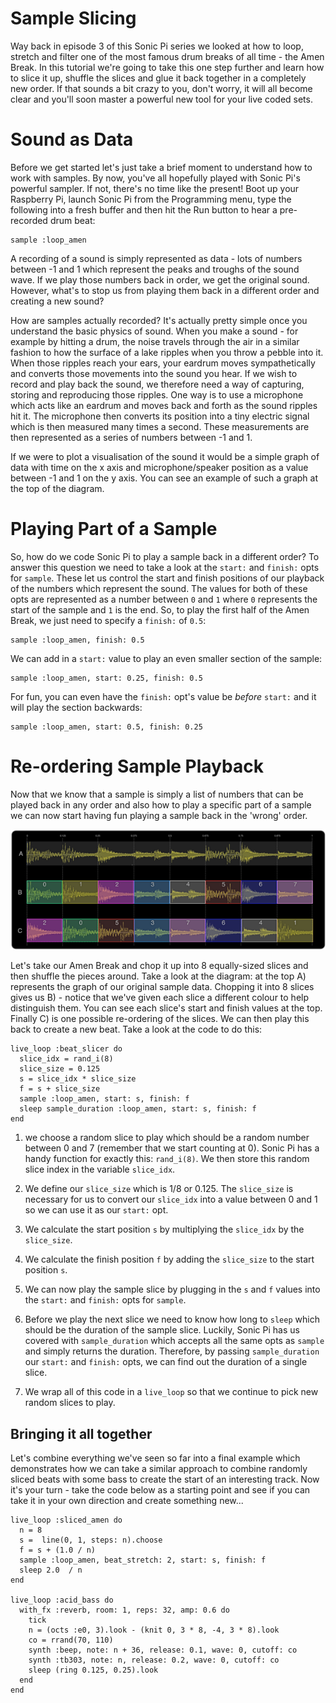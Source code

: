 # Sample Slicing

Way back in episode 3 of this Sonic Pi series we looked at how to loop,
stretch and filter one of the most famous drum breaks of all time - the
Amen Break. In this tutorial we're going to take this one step further
and learn how to slice it up, shuffle the slices and glue it back
together in a completely new order. If that sounds a bit crazy to you,
don't worry, it will all become clear and you'll soon master a powerful
new tool for your live coded sets.

# Sound as Data

Before we get started let's just take a brief moment to understand how
to work with samples. By now, you've all hopefully played with Sonic
Pi's powerful sampler. If not, there's no time like the present! Boot up
your Raspberry Pi, launch Sonic Pi from the Programming menu, type the
following into a fresh buffer and then hit the Run button to hear a
pre-recorded drum beat:

```
sample :loop_amen
```

A recording of a sound is simply represented as data - lots of numbers 
between -1 and 1 which represent the peaks and troughs of the sound 
wave. If we play those numbers back in order, we get the original 
sound. However, what's to stop us from playing them back in a different 
order and creating a new sound?

How are samples actually recorded? It's actually pretty simple once you 
understand the basic physics of sound. When you make a sound - for 
example by hitting a drum, the noise travels through the air in a 
similar fashion to how the surface of a lake ripples when you throw a 
pebble into it. When those ripples reach your ears, your eardrum moves 
sympathetically and converts those movements into the sound you hear. 
If we wish to record and play back the sound, we therefore need a way 
of capturing, storing and reproducing those ripples. One way is to use 
a microphone which acts like an eardrum and moves back and forth as the 
sound ripples hit it. The microphone then converts its position into a 
tiny electric signal which is then measured many times a second. These 
measurements are then represented as a series of numbers between -1 and 
1.

If we were to plot a visualisation of the sound it would be a simple 
graph of data with time on the x axis and microphone/speaker position 
as a value between -1 and 1 on the y axis. You can see an example of 
such a graph at the top of the diagram.

# Playing Part of a Sample

So, how do we code Sonic Pi to play a sample back in a different order?
To answer this question we need to take a look at the `start:` and
`finish:` opts for `sample`. These let us control the start and finish
positions of our playback of the numbers which represent the sound. The
values for both of these opts are represented as a number between `0` and
`1` where `0` represents the start of the sample and `1` is the end. So,
to play the first half of the Amen Break, we just need to specify a
`finish:` of `0.5`:

```
sample :loop_amen, finish: 0.5
```

We can add in a `start:` value to play an even smaller section of the sample:

```
sample :loop_amen, start: 0.25, finish: 0.5
```

For fun, you can even have the `finish:` opt's value be *before*
`start:` and it will play the section backwards:

```
sample :loop_amen, start: 0.5, finish: 0.25
```

# Re-ordering Sample Playback

Now that we know that a sample is simply a list of numbers that can be
played back in any order and also how to play a specific part of a
sample we can now start having fun playing a sample back in the 'wrong'
order.

![Amen Slices](../images/tutorial/articles/A.12-sample-slicing/amen_slice.png)

Let's take our Amen Break and chop it up into 8 equally-sized slices and
then shuffle the pieces around. Take a look at the diagram: at the top
A) represents the graph of our original sample data. Chopping it into 8
slices gives us B) - notice that we've given each slice a different
colour to help distinguish them. You can see each slice's start and
finish values at the top. Finally C) is one possible re-ordering of the
slices. We can then play this back to create a new beat. Take a look at
the code to do this:

```
live_loop :beat_slicer do
  slice_idx = rand_i(8)
  slice_size = 0.125
  s = slice_idx * slice_size
  f = s + slice_size
  sample :loop_amen, start: s, finish: f
  sleep sample_duration :loop_amen, start: s, finish: f
end
```

1. we choose a random slice to play which should be a random number
   between 0 and 7 (remember that we start counting at 0). Sonic Pi has
   a handy function for exactly this: `rand_i(8)`. We then store this
   random slice index in the variable `slice_idx`.
   
2. We define our `slice_size` which is 1/8 or 0.125. The `slice_size` is
   necessary for us to convert our `slice_idx` into a value between 0
   and 1 so we can use it as our `start:` opt.

3. We calculate the start position `s` by multiplying the `slice_idx` by
   the `slice_size`.
 
4. We calculate the finish position `f` by adding the `slice_size` to
   the start position `s`.

5. We can now play the sample slice by plugging in the `s` and `f`
   values into the `start:` and `finish:` opts for `sample`.

6. Before we play the next slice we need to know how long to `sleep`
   which should be the duration of the sample slice.  Luckily, Sonic Pi
   has us covered with `sample_duration` which accepts all the same opts
   as `sample` and simply returns the duration. Therefore, by passing
   `sample_duration` our `start:` and `finish:` opts, we can find out
   the duration of a single slice.

7. We wrap all of this code in a `live_loop` so that we continue to pick
   new random slices to play.


## Bringing it all together

Let's combine everything we've seen so far into a final example which
demonstrates how we can take a similar approach to combine randomly
sliced beats with some bass to create the start of an interesting
track. Now it's your turn - take the code below as a starting point and
see if you can take it in your own direction and create something new...

```
live_loop :sliced_amen do
  n = 8
  s =  line(0, 1, steps: n).choose
  f = s + (1.0 / n)
  sample :loop_amen, beat_stretch: 2, start: s, finish: f
  sleep 2.0  / n
end

live_loop :acid_bass do
  with_fx :reverb, room: 1, reps: 32, amp: 0.6 do
    tick
    n = (octs :e0, 3).look - (knit 0, 3 * 8, -4, 3 * 8).look
    co = rrand(70, 110)
    synth :beep, note: n + 36, release: 0.1, wave: 0, cutoff: co
    synth :tb303, note: n, release: 0.2, wave: 0, cutoff: co
    sleep (ring 0.125, 0.25).look
  end
end
```
